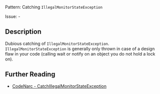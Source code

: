 Pattern: Catching `IllegalMonitorStateException`

Issue: -

## Description

Dubious catching of `IllegalMonitorStateException`. `IllegalMonitorStateException` is generally only thrown in case of a design flaw in your code (calling wait or notify on an object you do not hold a lock on).

## Further Reading

* [CodeNarc - CatchIllegalMonitorStateException](https://codenarc.github.io/CodeNarc/codenarc-rules-exceptions.html#catchillegalmonitorstateexception-rule)